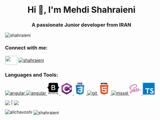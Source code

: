<h1 align="center">Hi 👋, I'm Mehdi Shahraieni</h1>
<h3 align="center">A passionate Junior  developer from IRAN</h3>

<p align="left"> <img src="https://komarev.com/ghpvc/?username=shahraieni&label=Profile%20views&color=0e75b6&style=flat" alt="shahraieni" /> </p>

<!-- <p align="left"> <a href="https://github.com/ryo-ma/github-profile-trophy"><img src="https://github-profile-trophy.vercel.app/?username=shahraieni" alt="shahraieni" /></a> </p>

<p align="left"> <a href="https://twitter.com/" target="blank"><img src="https://img.shields.io/twitter/follow/?logo=twitter&style=for-the-badge" alt="" /></a> </p>  -->

 <h3 align="left">Connect with me:</h3>
<p align="left">
<a  target="blank" href="https://www.linkedin.com/in/mehdi-shahraieni-b0aa7b291"><img align="center" src="https://raw.githubusercontent.com/rahuldkjain/github-profile-readme-generator/master/src/images/icons/Social/linked-in-alt.svg" alt="" height="30" width="40" /></a>
<a href="https://instagram.com" target="blank"><img align="center" src="https://raw.githubusercontent.com/rahuldkjain/github-profile-readme-generator/master/src/images/icons/Social/instagram.svg" alt="shahraieni" height="30" width="40" /></a>
</p>

<h3 align="left">Languages and Tools:</h3>

<p align="left"> <a href="https://angular.io" target="_blank" rel="noreferrer"> <img src="https://angular.io/assets/images/logos/angular/angular.svg" alt="angular" width="40" height="40"/> </a><a href="https://rxjs/" target="_blank" rel="noreferrer"> <img src="https://rxjs.dev/generated/images/marketing/home/Rx_Logo-512-512.png" alt="angular" width="40" height="40"/> </a> <a href="https://getbootstrap.com" target="_blank" rel="noreferrer"> <img src="https://raw.githubusercontent.com/devicons/devicon/master/icons/bootstrap/bootstrap-plain-wordmark.svg" alt="bootstrap" width="40" height="40"/> </a> <a href="https://www.w3schools.com/cs/" target="_blank" rel="noreferrer"> <img src="https://raw.githubusercontent.com/devicons/devicon/master/icons/csharp/csharp-original.svg" alt="csharp" width="40" height="40"/> </a> <a href="https://www.w3schools.com/css/" target="_blank" rel="noreferrer"> <img src="https://raw.githubusercontent.com/devicons/devicon/master/icons/css3/css3-original-wordmark.svg" alt="css3" width="40" height="40"/> </a> <a href="https://git-scm.com/" target="_blank" rel="noreferrer"> <img src="https://www.vectorlogo.zone/logos/git-scm/git-scm-icon.svg" alt="git" width="40" height="40"/> </a> <a href="https://www.w3.org/html/" target="_blank" rel="noreferrer"> <img src="https://raw.githubusercontent.com/devicons/devicon/master/icons/html5/html5-original-wordmark.svg" alt="html5" width="40" height="40"/> </a>  <a href="https://www.microsoft.com/en-us/sql-server" target="_blank" rel="noreferrer">  <img src="https://www.svgrepo.com/show/303229/microsoft-sql-server-logo.svg" alt="mssql" width="40" height="40"/> </a>   <a href="https://sass-lang.com" target="_blank" rel="noreferrer"> <img src="https://raw.githubusercontent.com/devicons/devicon/master/icons/sass/sass-original.svg" alt="sass" width="40" height="40"/> </a> <a href="https://www.typescriptlang.org/" target="_blank" rel="noreferrer"> <img src="https://raw.githubusercontent.com/devicons/devicon/master/icons/typescript/typescript-original.svg" alt="typescript" width="40" height="40"/> </a> </p>



<a href="https://github.com/JaShakouri/OpenCv-face-detection-recorder"><img align="center" src="https://github-readme-stats.vercel.app/api/pin/?username=jashakouri&repo=OpenCv-face-detection-recorder&theme=tokyonight" /></a> | <a href="https://github.com/JaShakouri/Offline-First"><img align="center" src="https://github-readme-stats.vercel.app/api/pin/?username=jashakouri&repo=Offline-First&theme=tokyonight" /></a>




<p><img align="left" src="https://github-readme-stats.vercel.app/api/top-langs?username=shahraieni&show_icons=true&locale=en&layout=compact" alt="alichavoshi" /></p>

<p>&nbsp;<img align="center" src="https://github-readme-stats.vercel.app/api?username=shahraieni&show_icons=true&locale=en" alt="shahraieni" /></p>

<!-- <p><img align="center" src="https://github-readme-streak-stats.herokuapp.com/?user=shahraieni&" alt="shahraieni" /></p> -->
